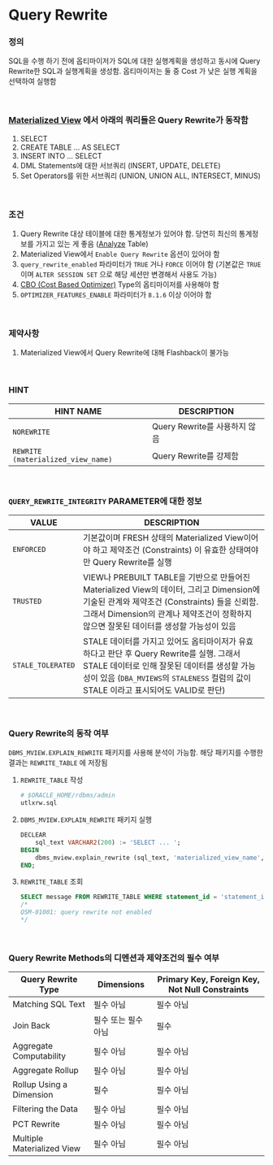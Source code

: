 Query Rewrite
===

### 정의
SQL을 수행 하기 전에 옵티마이저가 SQL에 대한 실행계획을 생성하고 동시에  Query Rewrite한 SQL과 실행계획을 생성함. 옵티마이저는 둘 중 Cost 가 낮은 실행 계획을 선택하여 실행함 

<br>

### [Materialized View](../view/materialized-view/README.md) 에서 아래의 쿼리들은 Query Rewrite가 동작함
1. SELECT
1. CREATE TABLE ... AS SELECT
1. INSERT INTO ... SELECT
1. DML Statements에 대한 서브쿼리 (INSERT, UPDATE, DELETE)
1. Set Operators를 위한 서브쿼리 (UNION, UNION ALL, INTERSECT, MINUS)

<br>

### 조건
1. Query Rewrite 대상 테이블에 대한 통계정보가 있어야 함. 당연히 최신의 통계정보를 가지고 있는 게 좋음 ([Analyze](../analyze/README.md) Table)
1. Materialized View에서 `Enable Query Rewrite` 옵션이 있어야 함
1. `query_rewrite_enabled` 파라미터가 `TRUE` 거나 `FORCE` 이어야 함 (기본값은 `TRUE` 이며 `ALTER SESSION SET` 으로 해당 세션만 변경해서 사용도 가능)
1. [CBO (Cost Based Optimizer)](../cbo-rbo/README.md) Type의 옵티마이저를 사용해야 함
1. `OPTIMIZER_FEATURES_ENABLE` 파라미터가 `8.1.6` 이상 이어야 함

<br>

### 제약사항
1. Materialized View에서 Query Rewrite에 대해 Flashback이 불가능

<br>

### HINT

|HINT NAME|DESCRIPTION|
|-|-|
|`NOREWRITE`|Query Rewrite를 사용하지 않음|
|`REWRITE (materialized_view_name)`|Query Rewrite를 강제함|

<br>

### `QUERY_REWRITE_INTEGRITY` PARAMETER에 대한 정보

|VALUE|DESCRIPTION|
|-|-|
|`ENFORCED`|기본값이며 FRESH 상태의 Materialized View이어야 하고 제약조건 (Constraints) 이 유효한 상태여야만 Query Rewrite를 실행|
|`TRUSTED`|VIEW나 PREBUILT TABLE을 기반으로 만들어진 Materialized View의 데이터, 그리고 Dimension에 기술된 관계와 제약조건 (Constraints) 들을 신뢰함. 그래서 Dimension의 관계나 제약조건이 정확하지 않으면 잘못된 데이터를 생성할 가능성이 있음|
|`STALE_TOLERATED`|STALE 데이터를 가지고 있어도 옵티마이저가 유효하다고 판단 후 Query Rewrite를 실행. 그래서 STALE 데이터로 인해 잘못된 데이터를 생성할 가능성이 있음 (`DBA_MVIEWS`의 `STALENESS` 컬럼의 값이 STALE 이라고 표시되어도 VALID로 판단)|

<br>

### Query Rewrite의 동작 여부
`DBMS_MVIEW.EXPLAIN_REWRITE` 패키지를 사용해 분석이 가능함. 해당 패키지를 수행한 결과는 `REWRITE_TABLE` 에 저장됨

1. `REWRITE_TABLE` 작성
    ```sh
    # $ORACLE_HOME/rdbms/admin
    utlxrw.sql
    ```

1. `DBMS_MVIEW.EXPLAIN_REWRITE` 패키지 실행
    ```sql
    DECLEAR
        sql_text VARCHAR2(200) := 'SELECT ... ';
    BEGIN
        dbms_mview.explain_rewrite (sql_text, 'materialized_view_name', 'statement_id')
    END;
    ```

1. `REWRITE_TABLE` 조회
    ```sql
    SELECT message FROM REWRITE_TABLE WHERE statement_id = 'statement_id' ORDER BY sequence;
    /*
    QSM-01001: query rewrite not enabled
    */
    ```

<br>

### Query Rewrite Methods의 디멘션과 제약조건의 필수 여부

|Query Rewrite Type|Dimensions|Primary Key, Foreign Key, Not Null Constraints|
|-|-|-|
|Matching SQL Text|필수 아님|필수 아님|
|Join Back|필수 또는 필수 아님|필수|
|Aggregate Computability|필수 아님|필수 아님|
|Aggregate Rollup|필수 아님|필수 아님|
|Rollup Using a Dimension|필수|필수 아님|
|Filtering the Data|필수 아님|필수 아님|
|PCT Rewrite|필수 아님|필수 아님|
|Multiple Materialized View|필수 아님|필수 아님|

<br>
